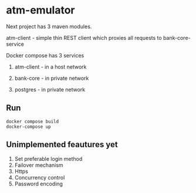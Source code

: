 # atm-emulator
Next project has 3 maven modules.

atm-client - simple thin REST client which proxies all requests
to bank-core-service

Docker compose has 3 services
1) atm-client - in a host network

2) bank-core - in private network

3) postgres - in private network


## Run


```
docker compose build
docker-compose up
```

## Unimplemented feautures yet

1) Set preferable login method
2) Failover mechanism
3) Https
4) Concurrency control
5) Password encoding
